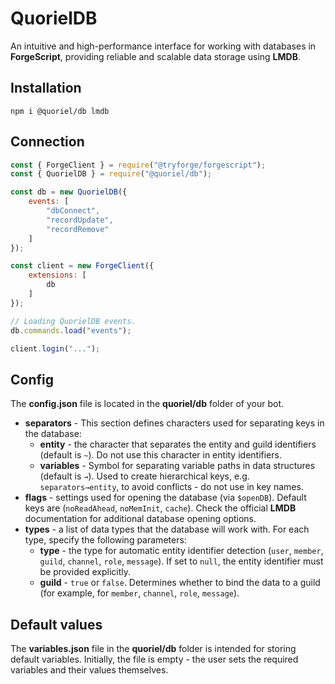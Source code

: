 # QuorielDB
An intuitive and high-performance interface for working with databases in **ForgeScript**, providing reliable and scalable data storage using **LMDB**.

## Installation
```
npm i @quoriel/db lmdb
```

## Connection
```js
const { ForgeClient } = require("@tryforge/forgescript");
const { QuorielDB } = require("@quoriel/db");

const db = new QuorielDB({
    events: [
        "dbConnect",
        "recordUpdate",
        "recordRemove"
    ]
});

const client = new ForgeClient({
    extensions: [
        db
    ]
});

// Loading QuorielDB events.
db.commands.load("events");

client.login("...");
```

## Config
The **config.json** file is located in the **quoriel/db** folder of your bot.  
- **separators** - This section defines characters used for separating keys in the database:
  - **entity** - the character that separates the entity and guild identifiers (default is `~`). Do not use this character in entity identifiers.
  - **variables** - Symbol for separating variable paths in data structures (default is `→`). Used to create hierarchical keys, e.g. `separators→entity`, to avoid conflicts - do not use in key names.
- **flags** - settings used for opening the database (via `$openDB`). Default keys are (`noReadAhead`, `noMemInit`, `cache`). Check the official **LMDB** documentation for additional database opening options.
- **types** - a list of data types that the database will work with. For each type, specify the following parameters:
  - **type** - the type for automatic entity identifier detection (`user`, `member`, `guild`, `channel`, `role`, `message`). If set to `null`, the entity identifier must be provided explicitly.
  - **guild** - `true` or `false`. Determines whether to bind the data to a guild (for example, for `member`, `channel`, `role`, `message`).

## Default values
The **variables.json** file in the **quoriel/db** folder is intended for storing default variables. Initially, the file is empty - the user sets the required variables and their values themselves.
